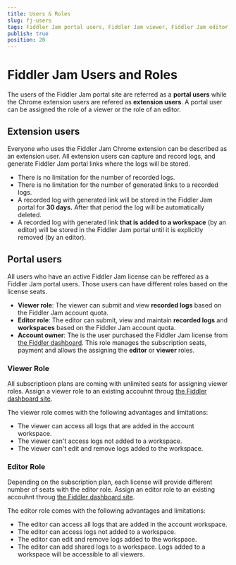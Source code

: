 ```yaml
---
title: Users & Roles
slug: fj-users
tags: Fiddler Jam portal users, Fiddler Jam viewer, Fiddler Jam editor, Fiddler Jam agents, Jam extension users
publish: true
position: 20
---
```



# Fiddler Jam Users and Roles

The users of the Fiddler Jam portal site are referred as a **portal users** while the Chrome extension users are refered as **extension users**. A portal user can be assigned the role of a viewer or the role of an editor.

## Extension users 

Everyone who uses the Fiddler Jam Chrome extension can be described as an extension user. All extension users can capture and record logs, and generate Fiddler Jam portal links where the logs will be stored. 
- There is no limitation for the number of recorded logs.
- There is no limitation for the number of generated links to a recorded logs.
- A recorded log with generated link will be stored in the Fiddler Jam portal for **30 days.** After that period the log will be automatically deleted.
- A recorded log with generated link **that is added to a workspace** (by an editor) will be stored in the Fiddler Jam portal until it is explicitly removed (by an editor).

## Portal users

 All users who have an active Fiddler Jam license can be reffered as a Fiddler Jam portal users. Those users can have different roles based on the license seats.

- **Viewer role**: The viewer can submit and view **recorded logs** based on the Fiddler Jam account quota.
- **Editor role**: The editor can submit, view and maintain **recorded logs** and **workspaces** based on the Fiddler Jam account quota.
- **Account owner**: The is the user purchased the Fiddler Jam license from [the Fiddler dashboard](https://dashboard.getfiddler.com/). This role manages the subscription seats, payment and allows the assigning the **editor** or **viewer** roles.

### Viewer Role

All subscriptioon plans are coming with unlimited seats for assigning viewer roles. Assign a viewer role to an existing accouhnt throug [the Fiddler dashboard site](https://dashboard.getfiddler.com).

The viewer role comes with the following advantages and limitations:

- The viewer can access all logs that are added in the account workspace.
- The viewer can't access logs not added to a workspace.
- The viewer can't edit and remove logs added to the workspace.


### Editor Role

Depending on the subscription plan, each license will provide different number of seats with the editor role. Assign an editor role to an existing accouhnt throug [the Fiddler dashboard site](https://dashboard.getfiddler.com).

The editor role comes with the following advantages and limitations:

- The editor can access all logs that are added in the account workspace.
- The editor can access logs not added to a workspace.
- The editor can edit and remove logs added to the workspace.
- The editor can add shared logs to a workspace. Logs added to a workspace will be accessible to all viewers.